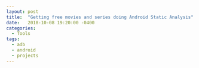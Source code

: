 ```yaml
---
layout: post
title:  "Getting free movies and series doing Android Static Analysis"
date:   2018-10-08 19:20:00 -0400
categories:
  - Tools
tags:
  - adb
  - android
  - projects
---
```


